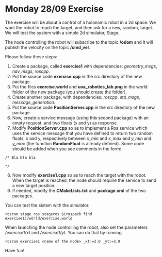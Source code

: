 # Monday 28/09 Exercise

The exercise will be about a control of a holonomic robot in a 2d space. We want the robot to reach the target, and then ask for a new, random, target.
We will test the system with a simple 2d simulator, Stage. 

The node controlling the robot will subscribe to the topic **/odom** and it will publish the velocity on the topic **/cmd_vel**.

Please follow these steps:

1. Create a package, called **exercise1** with dependencies: *geometry_msgs*, *nav_msgs*, *roscpp*.
2. Put the source code **exercise.cpp** in the src directory of the new package.
3. Put the files **exercise.world** and **uoa_robotics_lab.png** in the world folder of the new package (you should create the folder).
4. Create another package, with dependencies: *roscpp*, *std_msgs*, *message_generation*.
5. Put the source code **PositionServer.cpp** in the src directory of the new package.
6. Now, create a service message (using this second package) with an empty request, and two floats (x and y) as response.
7. Modify **PositionServer.cpp** so as to implement a Ros service which uses the service message that you have defined to return two random floats, x and y, respectively between *x_min* and *x_max* and *y_min* and *y_max* (the function **RandomFloat** is already defined). Some code should be added when you see comments in the form:
```
/* Bla bla bla

*/
```
8. Now modify **exercise1.cpp** so as to reach the target with the robot. When the target is reached, the node should require the service to send a new target position.
9. If needed, modify the **CMakeLists.txt** and **package.xml** of the two packages.

You can test the sistem with the simulator.
```
rosrun stage_ros stageros $(rospack find exercise1)/world/exercise.world
```
When launching the node controlling the robot, also set the parameters */exercise1/xt* and */exercise1/yt*. You can do that by running
```
rosrun exercise1 <name of the node> _xt:=2.0 _yt:=3.0
```
Have fun!

